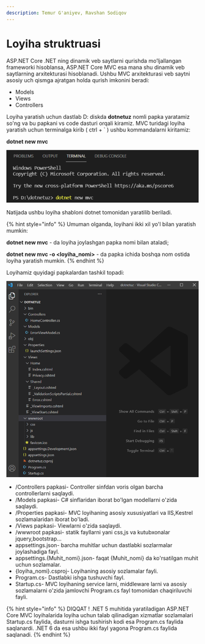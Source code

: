 ```yaml
---
description: Temur G'aniyev, Ravshan Sodiqov
---
```


# Loyiha struktruasi

ASP.NET Core .NET ning dinamik veb saytlarni qurishda mo’ljallangan frameworki hisoblansa, ASP.NET Core MVC esa mana shu dinamik veb saytlarning arxitekturasi hisoblanadi. Ushbu MVC arxitekturasi veb saytni asosiy uch qismga ajratgan holda qurish imkonini beradi:

*	 Models
*	 Views
*	 Controllers

Loyiha yaratish uchun dastlab D: diskda **dotnetuz** nomli papka yaratamiz so\'ng va bu papkani vs code dasturi orqali kiramiz. MVC turidagi loyiha yaratish uchun terminalga kirib \( ctrl + ` \) ushbu kommandalarni kiritamiz:

**dotnet new mvc**

![](../../../.gitbook/assets/dotnet_new_mvc.png)

Natijada ushbu loyiha shabloni dotnet tomonidan yaratilib beriladi.

{% hint style="info" %}
Umuman olganda, loyihani ikki xil yo'l bilan yaratish mumkin:

  **dotnet new mvc** - da loyiha joylashgan papka nomi bilan ataladi;
  
  **dotnet new mvc -o <loyiha_nomi>** - da papka ichida boshqa nom ostida loyiha yaratish mumkin.
{% endhint %}

Loyihamiz quyidagi papkalardan tashkil topadi:

![](../../../.gitbook/assets/structure_of_mvc.png)

* /Controllers papkasi- Controller sinfdan voris olgan barcha controllerlarni saqlaydi.
* /Models papkasi- C# sinflaridan iborat bo\'lgan modellarni o'zida saqlaydi.
* /Properties papkasi- MVC loyihaning asosiy xususiyatlari va IIS,Kestrel sozlamalaridan iborat bo'ladi.
* /Views papkasi- Viewlarni o'zida saqlaydi.
* /wwwroot papkasi- statik fayllarni yani css,js va kutubxonalar jquery,bootstrap... 
* appsettings.json- barcha muhitlar uchun dastlabki sozlarmalar joylashadiga fayl.
* appsettings.{Muhit_nomi}.json- faqat {Muhit_nomi} da ko\'rsatilgan muhit uchun sozlamalar.
* {loyiha_nomi}.csproj- Loyihaning asosiy sozlamalar fayli.
* Program.cs- Dastlabki ishga tushuvchi fayl.
* Startup.cs- MVC loyihaning service larni, middleware larni va asosiy sozlamalarni o'zida jamlovchi Program.cs fayl tomonidan chaqiriluvchi fayli.



{% hint style="info" %}
DIQQAT !  .NET 5 muhitida yaratiladigan ASP.NET Core MVC loyihalarida loyiha uchun talab qilinadigan xizmatlar sozlamalari Startup.cs faylida, dasturni ishga tushirish kodi esa Program.cs faylida saqlanardi. .NET 6 da esa ushbu ikki fayl yagona Program.cs faylida saqlanadi.
{% endhint %}
